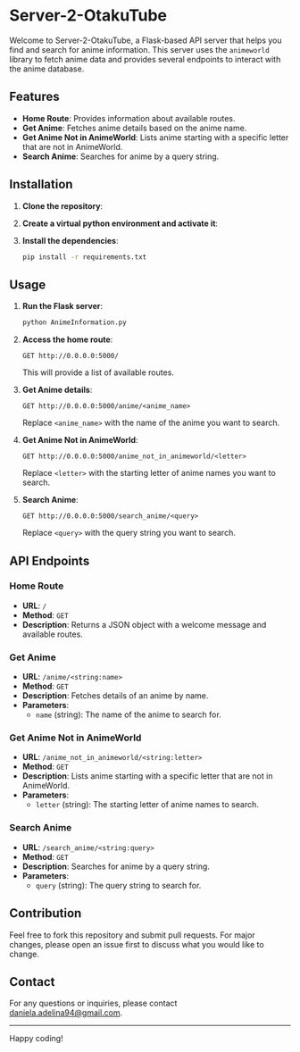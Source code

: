 # Server-2-OtakuTube

Welcome to Server-2-OtakuTube, a Flask-based API server that helps you find and search for anime information. This server uses the `animeworld` library to fetch anime data and provides several endpoints to interact with the anime database.

## Features

- **Home Route**: Provides information about available routes.
- **Get Anime**: Fetches anime details based on the anime name.
- **Get Anime Not in AnimeWorld**: Lists anime starting with a specific letter that are not in AnimeWorld.
- **Search Anime**: Searches for anime by a query string.

## Installation

1. **Clone the repository**:

2. **Create a virtual python environment and activate it**:

3. **Install the dependencies**:
    ```bash
    pip install -r requirements.txt
    ```

## Usage

1. **Run the Flask server**:
    ```bash
    python AnimeInformation.py
    ```

2. **Access the home route**:
    ```http
    GET http://0.0.0.0:5000/
    ```
    This will provide a list of available routes.

3. **Get Anime details**:
    ```http
    GET http://0.0.0.0:5000/anime/<anime_name>
    ```
    Replace `<anime_name>` with the name of the anime you want to search.

4. **Get Anime Not in AnimeWorld**:
    ```http
    GET http://0.0.0.0:5000/anime_not_in_animeworld/<letter>
    ```
    Replace `<letter>` with the starting letter of anime names you want to search.

5. **Search Anime**:
    ```http
    GET http://0.0.0.0:5000/search_anime/<query>
    ```
    Replace `<query>` with the query string you want to search.

## API Endpoints

### Home Route

- **URL**: `/`
- **Method**: `GET`
- **Description**: Returns a JSON object with a welcome message and available routes.

### Get Anime

- **URL**: `/anime/<string:name>`
- **Method**: `GET`
- **Description**: Fetches details of an anime by name.
- **Parameters**:
    - `name` (string): The name of the anime to search for.

### Get Anime Not in AnimeWorld

- **URL**: `/anime_not_in_animeworld/<string:letter>`
- **Method**: `GET`
- **Description**: Lists anime starting with a specific letter that are not in AnimeWorld.
- **Parameters**:
    - `letter` (string): The starting letter of anime names to search.

### Search Anime

- **URL**: `/search_anime/<string:query>`
- **Method**: `GET`
- **Description**: Searches for anime by a query string.
- **Parameters**:
    - `query` (string): The query string to search for.

## Contribution

Feel free to fork this repository and submit pull requests. For major changes, please open an issue first to discuss what you would like to change.

## Contact

For any questions or inquiries, please contact [daniela.adelina94@gmail.com](mailto:daniela.adelina94@gmail.com).

---

Happy coding!
